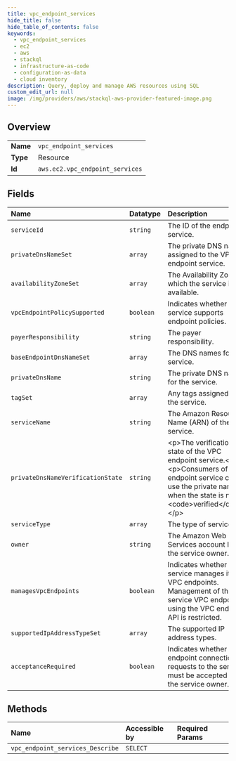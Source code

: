 ```yaml
---
title: vpc_endpoint_services
hide_title: false
hide_table_of_contents: false
keywords:
  - vpc_endpoint_services
  - ec2
  - aws    
  - stackql
  - infrastructure-as-code
  - configuration-as-data
  - cloud inventory
description: Query, deploy and manage AWS resources using SQL
custom_edit_url: null
image: /img/providers/aws/stackql-aws-provider-featured-image.png
---
```

  
    

## Overview
<table><tbody>
<tr><td><b>Name</b></td><td><code>vpc_endpoint_services</code></td></tr>
<tr><td><b>Type</b></td><td>Resource</td></tr>
<tr><td><b>Id</b></td><td><code>aws.ec2.vpc_endpoint_services</code></td></tr>
</tbody></table>

## Fields
| Name | Datatype | Description |
|:-----|:---------|:------------|
| `serviceId` | `string` | The ID of the endpoint service. |
| `privateDnsNameSet` | `array` | The private DNS names assigned to the VPC endpoint service.  |
| `availabilityZoneSet` | `array` | The Availability Zones in which the service is available. |
| `vpcEndpointPolicySupported` | `boolean` | Indicates whether the service supports endpoint policies. |
| `payerResponsibility` | `string` | The payer responsibility. |
| `baseEndpointDnsNameSet` | `array` | The DNS names for the service. |
| `privateDnsName` | `string` | The private DNS name for the service. |
| `tagSet` | `array` | Any tags assigned to the service. |
| `serviceName` | `string` | The Amazon Resource Name (ARN) of the service. |
| `privateDnsNameVerificationState` | `string` | &lt;p&gt;The verification state of the VPC endpoint service.&lt;/p&gt; &lt;p&gt;Consumers of the endpoint service cannot use the private name when the state is not &lt;code&gt;verified&lt;/code&gt;.&lt;/p&gt; |
| `serviceType` | `array` | The type of service. |
| `owner` | `string` | The Amazon Web Services account ID of the service owner. |
| `managesVpcEndpoints` | `boolean` | Indicates whether the service manages its VPC endpoints. Management of the service VPC endpoints using the VPC endpoint API is restricted. |
| `supportedIpAddressTypeSet` | `array` | The supported IP address types. |
| `acceptanceRequired` | `boolean` | Indicates whether VPC endpoint connection requests to the service must be accepted by the service owner. |
## Methods
| Name | Accessible by | Required Params |
|:-----|:--------------|:----------------|
| `vpc_endpoint_services_Describe` | `SELECT` |  |
